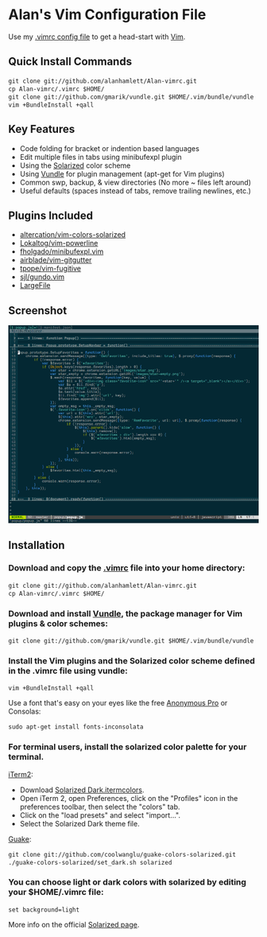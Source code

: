 Alan's Vim Configuration File
=============================

Use my [.vimrc config file](https://github.com/alanhamlett/Alan-vimrc/blob/master/.vimrc) to get a head-start with [Vim](http://www.vim.org/download.php).

Quick Install Commands
---------------------------

    git clone git://github.com/alanhamlett/Alan-vimrc.git
    cp Alan-vimrc/.vimrc $HOME/
    git clone git://github.com/gmarik/vundle.git $HOME/.vim/bundle/vundle
    vim +BundleInstall +qall

Key Features
------------

* Code folding for bracket or indention based languages
* Edit multiple files in tabs using minibufexpl plugin
* Using the [Solarized](https://github.com/altercation/solarized#features) color scheme
* Using [Vundle](https://github.com/gmarik/vundle#about) for plugin management (apt-get for Vim plugins)
* Common swp, backup, & view directories (No more ~ files left around)
* Useful defaults (spaces instead of tabs, remove trailing newlines, etc.)

Plugins Included
----------------

* [altercation/vim-colors-solarized](https://github.com/altercation/vim-colors-solarized)
* [Lokaltog/vim-powerline](https://github.com/Lokaltog/vim-powerline#screenshots)
* [fholgado/minibufexpl.vim](https://github.com/fholgado/minibufexpl.vim#features-overview)
* [airblade/vim-gitgutter](https://github.com/airblade/vim-gitgutter)
* [tpope/vim-fugitive](https://github.com/tpope/vim-fugitive#fugitivevim)
* [sjl/gundo.vim](https://github.com/sjl/gundo.vim)
* [LargeFile](http://vim.sourceforge.net/scripts/script.php?script_id=1506)

Screenshot
----------

![VimScreenShot](https://github.com/alanhamlett/Alan-vimrc/raw/master/images/VimScreenShot.png)

Installation
------------

### Download and copy the [.vimrc](https://github.com/alanhamlett/Alan-vimrc/raw/master/.vimrc) file into your home directory:

    git clone git://github.com/alanhamlett/Alan-vimrc.git
    cp Alan-vimrc/.vimrc $HOME/

### Download and install [Vundle](https://github.com/gmarik/vundle#about), the package manager for Vim plugins & color schemes:

    git clone git://github.com/gmarik/vundle.git $HOME/.vim/bundle/vundle

### Install the Vim plugins and the Solarized color scheme defined in the .vimrc file using vundle:

    vim +BundleInstall +qall

Use a font that's easy on your eyes like the free [Anonymous Pro](http://www.ms-studio.com/FontSales/anonymouspro.html) or Consolas:

    sudo apt-get install fonts-inconsolata

### For terminal users, install the solarized color palette for your terminal.

[iTerm2](https://github.com/altercation/solarized/tree/master/iterm2-colors-solarized):

* Download [Solarized Dark.itermcolors](https://github.com/altercation/solarized/raw/master/iterm2-colors-solarized/Solarized%20Dark.itermcolors).
* Open iTerm 2, open Preferences, click on the "Profiles" icon in the preferences toolbar, then select the "colors" tab.
* Click on the "load presets" and select "import...".
* Select the Solarized Dark theme file.

[Guake](https://github.com/coolwanglu/guake-colors-solarized):

    git clone git://github.com/coolwanglu/guake-colors-solarized.git
    ./guake-colors-solarized/set_dark.sh solarized

### You can choose light or dark colors with solarized by editing your $HOME/.vimrc file:

    set background=light

More info on the official [Solarized page](https://github.com/altercation/solarized#features).
